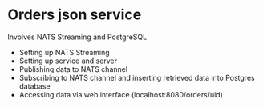 # Orders json service
Involves NATS Streaming and PostgreSQL
- Setting up NATS Streaming
- Setting up service and server
- Publishing data to NATS channel
- Subscribing to NATS channel and inserting retrieved data into Postgres database
- Accessing data via web interface (localhost:8080/orders/uid)
